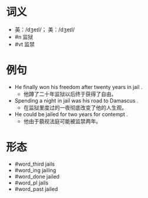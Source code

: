 # 词义
- 英：/dʒeɪl/； 美：/dʒeɪl/
- #n 监狱
- #vt 监禁
# 例句
- He finally won his freedom after twenty years in jail .
	- 他蹲了二十年监狱以后终于获得了自由。
- Spending a night in jail was his road to Damascus .
	- 在监狱里度过的一夜彻底改变了他的人生观。
- He could be jailed for two years for contempt .
	- 他由于藐视法庭可能被监禁两年。
# 形态
- #word_third jails
- #word_ing jailing
- #word_done jailed
- #word_pl jails
- #word_past jailed
